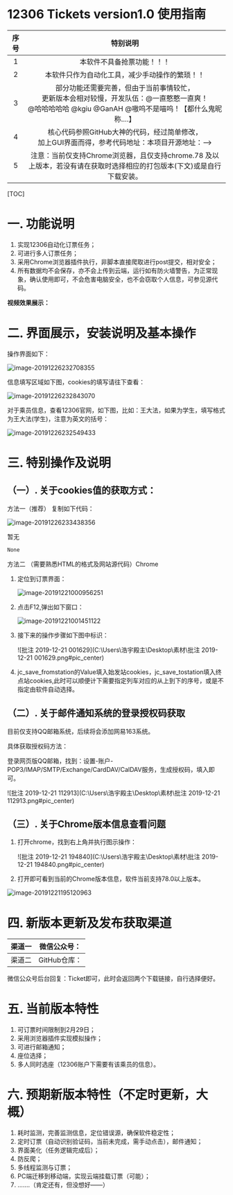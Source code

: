 # **12306 Tickets version1.0 使用指南**

| 序号 |                           特别说明                           |
| :--: | :----------------------------------------------------------: |
|  1   |                  本软件不具备抢票功能！！！                  |
|  2   |        本软件只作为自动化工具，减少手动操作的繁琐！！        |
|  3   | 部分功能还需要完善，但由于当前事情较忙，<br />更新版本会相对较慢，开发队伍：@一直憨憨一直爽！<br /> @哈哈哈哈哈 @kgiu @GanAH @嗷呜不是喵呜！【都什么鬼昵称....】 |
|  4   | 核心代码参照GitHub大神的代码，经过简单修改，<br />加上GUI界面而得，参考代码地址：本项目开源地址：--> |
|  5   | 注意：当前仅支持Chrome浏览器，且仅支持chrome.78 及以上版本，若没有请在获取时选择相应的打包版本(下文)或是自行下载安装。 |

[TOC]

# 一. 功能说明

1. 实现12306自动化订票任务；
2. 可进行多人订票任务；
3. 采用Chrome浏览器插件执行，非脚本直接爬取进行post提交，相对安全；
4. 所有数据均不会保存，亦不会上传到云端，运行如有防火墙警告，为正常现象，确认使用即可，不会危害电脑安全，也不会窃取个人信息，可参见源代码。

**视频效果展示：**

# 二. 界面展示，安装说明及基本操作

操作界面如下：

![image-20191226232708355](C:\Users\浩宇殿主\AppData\Roaming\Typora\typora-user-images\image-20191226232708355.png#pic_center)

信息填写区域如下图，cookies的填写请往下查看：

![image-20191226232843070](C:\Users\浩宇殿主\AppData\Roaming\Typora\typora-user-images\image-20191226232843070.png#pic_center)

对于乘员信息，查看12306官网，如下图，比如：王大法，如果为学生，填写格式为王大法(学生)，注意为英文的括号：

![image-20191226232549433](C:\Users\浩宇殿主\AppData\Roaming\Typora\typora-user-images\image-20191226232549433.png#pic_center)

# 三. 特别操作及说明

## （一）.  关于cookies值的获取方式：

方法一（推荐） 复制如下代码：

![image-20191226233438356](C:\Users\浩宇殿主\AppData\Roaming\Typora\typora-user-images\image-20191226233438356.png)

暂无

```css
None

```

方法二 （需要熟悉HTML的格式及网站源代码）Chrome

1. 定位到订票界面：

   ![image-20191221000956251](C:\Users\浩宇殿主\AppData\Roaming\Typora\typora-user-images\image-20191221000956251.png#pic_center)

2. 点击F12,弹出如下窗口：

   ![image-20191221001451122](C:\Users\浩宇殿主\AppData\Roaming\Typora\typora-user-images\image-20191221001451122.png#pic_center)

3. 接下来的操作步骤如下图中标识：

   ![批注 2019-12-21 001629](C:\Users\浩宇殿主\Desktop\素材\批注 2019-12-21 001629.png#pic_center)

4. jc_save_fromstation的Value填入始发站cookies，jc_save_tostation填入终点站cookies,此时可以顺便计下需要指定列车对应的从上到下的序号，或是不指定由软件自动选择。

## **（二）. 关于邮件通知系统的登录授权码获取**

目前仅支持QQ邮箱系统，后续将会添加网易163系统。

<!--特别说明：添加邮箱不需要邮箱的账户密码，只需授权码即可，保护邮箱安全！-->

具体获取授权码方法：

登录网页版QQ邮箱，找到：设置-账户-POP3/IMAP/SMTP/Exchange/CardDAV/CalDAV服务，生成授权码，填入即可。

![批注 2019-12-21 112913](C:\Users\浩宇殿主\Desktop\素材\批注 2019-12-21 112913.png#pic_center)

## （三）. 关于Chrome版本信息查看问题

1. 打开chrome，找到右上角并执行图示操作：

   ![批注 2019-12-21 194840](C:\Users\浩宇殿主\Desktop\素材\批注 2019-12-21 194840.png#pic_center)

2. 打开即可看到当前的Chrome版本信息，软件当前支持78.0以上版本。



![image-20191221195120963](C:\Users\浩宇殿主\AppData\Roaming\Typora\typora-user-images\image-20191221195120963.png#pic_center)

# 四. 新版本更新及发布获取渠道

| 渠道一 | 微信公众号： |
| ------ | ------------ |
| 渠道二 | GitHub仓库： |

微信公众号后台回复：Ticket即可，此时会返回两个下载链接，自行选择便好。

# 五. 当前版本特性

1. 可订票时间限制到2月29日；
2. 采用浏览器插件实现模拟操作；
3. 可进行邮箱通知；
4. 座位选择；
5. 多人同时选座（12306账户下需要有该乘员的信息）。

# 六. 预期新版本特性（不定时更新，大概）

1. 耗时监测，完善监测信息，定位错误源，确保软件稳定性；
2. 定时订票（自动识别验证码，当前未完成，需手动点击），邮件通知；
3. 界面美化（任务逻辑完成后）；
4. 防反爬；
5. 多线程监测与订票；
6. PC端迁移到移动端，实现云端挂载订票（可能）；
7. .......（肯定还有，但没想好——）